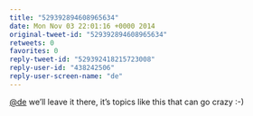 ```yaml
---
title: "529392894608965634"
date: Mon Nov 03 22:01:16 +0000 2014
original-tweet-id: "529392894608965634"
retweets: 0
favorites: 0
reply-tweet-id: "529392418215723008"
reply-user-id: "438242506"
reply-user-screen-name: "de"
---
```

<a href="https://twitter.com/de">@de</a> we’ll leave it there, it’s topics like this that can go crazy :-)
